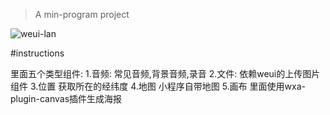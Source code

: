 > A min-program project

![weui-lan](https://github.com/lanzhsh/weui-lan/blob/master/images/weui-lan.jpg)

#instructions

里面五个类型组件:
1.音频:
常见音频,背景音频,录音
2.文件:
依赖weui的上传图片组件
3.位置
获取所在的经纬度
4.地图
小程序自带地图
5.画布
里面使用wxa-plugin-canvas插件生成海报